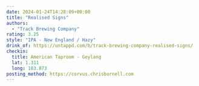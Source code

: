 ```yaml
---
date: 2024-01-24T14:28:09+00:00
title: "Realised Signs"
authors:
  - "Track Brewing Company"
rating: 3.25
style: "IPA - New England / Hazy"
drink_of: https://untappd.com/b/track-brewing-company-realised-signs/
checkin:
  title: American Taproom - Geylang
  lat: 1.311
  long: 103.873
posting_method: https://corvus.chrisburnell.com
---
```

